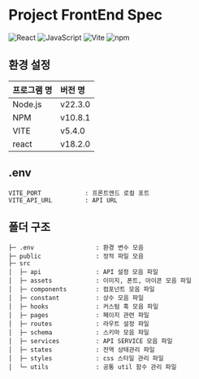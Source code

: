 # Project FrontEnd Spec

![React](https://img.shields.io/badge/react-61DAFB?style=for-the-badge&logo=react&logoColor=black)
![JavaScript](https://img.shields.io/badge/javascript-F7DF1E?style=for-the-badge&logo=javascript&logoColor=black)
![Vite](https://img.shields.io/badge/vite-646CFF?style=for-the-badge&logo=vite&logoColor=white)
![npm](https://img.shields.io/badge/npm-CB3837?style=for-the-badge&logo=npm&logoColor=white)

## 환경 설정

| 프로그램 명 | 버전 명 |
| :---------- | :------ |
| Node.js     | v22.3.0 |
| NPM         | v10.8.1 |
| VITE        | v5.4.0  |
| react       | v18.2.0 |

## .env

```
VITE_PORT            : 프론트엔드 로컬 포트
VITE_API_URL         : API URL
```

## 폴더 구조

```
├─ .env                 : 환경 변수 모음
├─ public               : 정적 파일 모음
├─ src
│  ├─ api               : API 설정 모음 파일
│  ├─ assets            : 이미지, 폰트, 아이콘 모음 파일
│  ├─ components        : 컴포넌트 모음 파일
│  ├─ constant          : 상수 모음 파일
│  ├─ hooks             : 커스텀 훅 모음 파일
│  ├─ pages             : 페이지 관련 파일
│  ├─ routes            : 라우트 설정 파일
│  ├─ schema            : 스키마 모음 파일
│  ├─ services          : API SERVICE 모음 파일
│  ├─ states            : 전역 상태관리 파일
│  ├─ styles            : css 스타일 관리 파일
│  └─ utils             : 공통 util 함수 관리 파일
```
